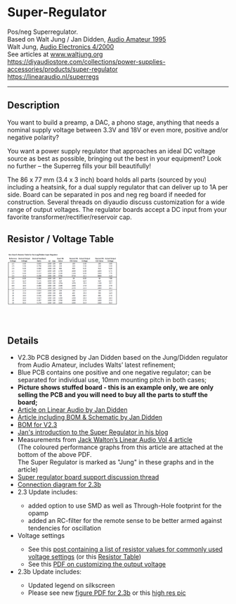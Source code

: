 # Super-Regulator
Pos/neg Superregulator.   
Based on Walt Jung / Jan Didden, <a href="docs/Regs_for_High_Perf_Audio.pdf">Audio Amateur 1995</a>   
Walt Jung, <a href="docs/Walt_Jung_Audio_Electronics_04_2000__Improved_PN_Regs.pdf">Audio Electronics 4/2000</a>   
See articles at www.waltjung.org  
https://diyaudiostore.com/collections/power-supplies-accessories/products/super-regulator  
https://linearaudio.nl/superregs  

----  

<h2>Description</h2>
<p>You want to build a preamp, a DAC, a phono stage, anything that needs a nominal supply voltage between 3.3V and 18V or even more, positive and/or negative polarity?</p>
<p>You want a power supply regulator that approaches an ideal DC voltage source as best as possible, bringing out the best in your equipment? Look no further – the Superreg fills your bill beautifully!</p>
<p>The 86 x 77 mm (3.4 x 3 inch) board holds all parts (sourced by you) including a heatsink, for a dual supply regulator that can deliver up to 1A per side. Board can be separated in pos and neg reg board if needed for construction. Several threads on diyaudio discuss customization for a wide range of output voltages. The regulator boards accept a DC input from your favorite transformer/rectifier/reservoir cap.</span></p>
<h2>Resistor / Voltage Table</span></h2>
<p><a href="docs/Example_Super_Regulator_Calculations_for_Resistor_Values_v5.pdf"><img width="50%" src="docs/Example_Super_Regulator_Calculations_for_Resistor_Values_v5.png" alt="Example Resistor Values"></a></p>
<p>&nbsp;&nbsp;</p>
<h2>Details</h2>
</div>
<ul>
<li>V2.3b PCB designed by Jan Didden based on the Jung/Didden regulator from Audio Amateur, includes Walts’ latest refinement;</li>
<li>Blue PCB contains one positive and one negative regulator; can be separated for individual use, 10mm mounting pitch in both cases;</li>
<li><strong>Picture shows stuffed board - this is an example only, we are only selling the PCB and you will need to buy all the parts to stuff the board;</strong></li>
<li><a href="http://linearaudio.nl/superregs">Article on Linear Audio by Jan Didden</a></li>
<li><a href="docs/superreg article V2.3.pdf">Article including BOM &amp; Schematic by Jan Didden</a></li>
<li><a href="docs/superreg_V2.3_BOM.png">BOM for V2.3</a></li>
<li><a href="https://www.diyaudio.com/archive/blogs/comments/comment3647.html">Jan's introduction to the Super Regulator in his blog</a></li>
<li>Measurements from <a href="docs/John_Walton_regulator_tests.pdf">Jack Walton’s Linear Audio Vol 4 article</a>&nbsp;</li>
(The coloured performance graphs from this article are attached at the bottom of the above PDF. <br />The Super Regulator is marked as "Jung" in these graphs and in the article)
<li><a href="http://www.diyaudio.com/forums/diyaudio-store/247281-super-regulator.html">Super regulator board support discussion thread</a></li>
<li><a href="hardware/superreg_V2.3b_fig_2.pdf">Connection diagram for 2.3b</a></li>
<li>2.3 Update includes:</li>
<ul>
<li>added option to use SMD as well as Through-Hole footprint for the opamp</li>
<li>added an RC-filter for the remote sense to be better armed against tendencies for oscillation</li>
</ul>
<li>Voltage settings</li>
<ul>
<li>See this&nbsp;<a href="https://www.diyaudio.com/forums/the-diyaudio-store/247281-super-regulator-post6628064.html">post containing a list of resistor values for commonly used voltage settings</a> (or this <a href="docs/Example_Super_Regulator_Calculations_for_Resistor_Values_v5.pdf">Resistor Table</a>)
</li>
<li>See this <a href="docs/Superreg_customizing_r2.pdf">PDF on customizing the output voltage</a>
</li>
</ul>
<li>2.3b Update includes:</li>
<ul>
<li>Updated legend on silkscreen</li>
<li>Please see new <a href="hardware/superreg_V2.3b_fig_2.pdf">figure PDF for 2.3b</a> or this <a href="hardware/superreg-PCB_v2.3b.png">high res pic</a>
